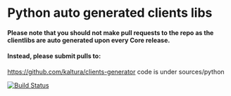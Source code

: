 # Python auto generated clients libs
#### Please note that you should not make pull requests to the repo as the clientlibs are auto generated upon every Core release.
#### Instead, please submit pulls to:

https://github.com/kaltura/clients-generator
code is under sources/python


[![Build Status](https://travis-ci.org/kaltura/KalturaGeneratedAPIClientsPython.svg?branch=master)](https://travis-ci.org/kaltura/KalturaGeneratedAPIClientsPHP)

